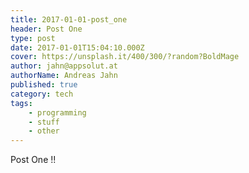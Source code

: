 ```yaml
---
title: 2017-01-01-post_one
header: Post One
type: post
date: 2017-01-01T15:04:10.000Z
cover: https://unsplash.it/400/300/?random?BoldMage
author: jahn@appsolut.at
authorName: Andreas Jahn
published: true
category: tech
tags:
    - programming
    - stuff
    - other
---
```

Post One !!